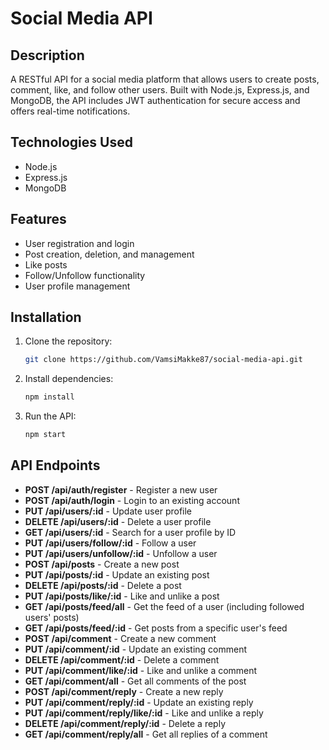 
# Social Media API

## Description

A RESTful API for a social media platform that allows users to create posts, comment, like, and follow other users. Built with Node.js, Express.js, and MongoDB, the API includes JWT authentication for secure access and offers real-time notifications.

## Technologies Used

- Node.js
- Express.js
- MongoDB


## Features

- User registration and login
- Post creation, deletion, and management
- Like posts
- Follow/Unfollow functionality
- User profile management

## Installation

1. Clone the repository:
   ```bash
   git clone https://github.com/VamsiMakke87/social-media-api.git
   ```

2. Install dependencies:
   ```bash
   npm install
   ```

3. Run the API:
   ```bash
   npm start
   ```

## API Endpoints

- **POST /api/auth/register** - Register a new user
- **POST /api/auth/login** - Login to an existing account
- **PUT /api/users/:id** - Update user profile
- **DELETE /api/users/:id** - Delete a user profile
- **GET /api/users/:id** - Search for a user profile by ID
- **PUT /api/users/follow/:id** - Follow a user
- **PUT /api/users/unfollow/:id** - Unfollow a user
- **POST /api/posts** - Create a new post
- **PUT /api/posts/:id** - Update an existing post
- **DELETE /api/posts/:id** - Delete a post
- **PUT /api/posts/like/:id** - Like and unlike a post
- **GET /api/posts/feed/all** - Get the feed of a user (including followed users' posts)
- **GET /api/posts/feed/:id** - Get posts from a specific user's feed
- **POST /api/comment** - Create a new comment
- **PUT /api/comment/:id** - Update an existing comment
- **DELETE /api/comment/:id** - Delete a comment
- **PUT /api/comment/like/:id** - Like and unlike a comment
- **GET /api/comment/all** - Get all comments of the post
- **POST /api/comment/reply** - Create a new reply
- **PUT /api/comment/reply/:id** - Update an existing reply
- **PUT /api/comment/reply/like/:id** - Like and unlike a reply
- **DELETE /api/comment/reply/:id** - Delete a reply
- **GET /api/comment/reply/all** - Get all replies of a comment
